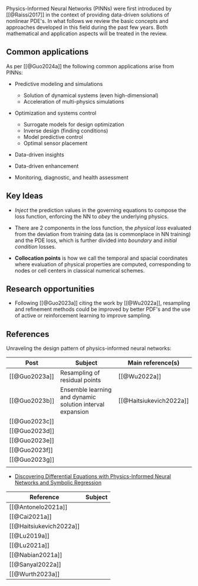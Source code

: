 Physics-Informed Neural Networks (PINNs) were first introduced by [[@Raissi2017]] in the context of providing data-driven solutions of nonlinear PDE's. In what follows we review the basic concepts and approaches developed in this field during the past few years. Both mathematical and application aspects will be treated in the review.
## Common applications

 As per [[@Guo2024a]] the following common applications arise from PINNs:
 
- Predictive modeling and simulations
	- Solution of dynamical systems (even high-dimensional)
	- Acceleration of multi-physics simulations

- Optimization and systems control
	- Surrogate models for design optimization
	- Inverse design (finding conditions)
	- Model predictive control
	- Optimal sensor placement
	
- Data-driven insights

- Data-driven enhancement

- Monitoring, diagnostic, and health assessment

## Key Ideas

- *Inject* the prediction values in the governing equations to compose the loss function, enforcing the NN to *obey* the underlying physics.

- There are 2 components in the loss function, the *physical loss* evaluated from the deviation from training data (as is commonplace in NN training) and the PDE loss, which is further divided into *boundary* and *initial condition* losses.

- **Collocation points** is how we call the temporal and spacial coordinates where evaluation of physical properties are computed, corresponding to nodes or cell centers in classical numerical schemes.

## Research opportunities

- Following [[@Guo2023a]] citing the work by [[@Wu2022a]], resampling and refinement methods could be improved by better PDF's and the use of active or reinforcement learning to improve sampling.

## References

Unraveling the design pattern of physics-informed neural networks:

| Post | Subject | Main reference(s) |
| ---- | ---- | ---- |
| [[@Guo2023a]] | Resampling of residual points | [[@Wu2022a]] |
| [[@Guo2023b]] | Ensemble learning and dynamic solution interval expansion | [[@Haitsiukevich2022a]] |
| [[@Guo2023c]] |  |  |
| [[@Guo2023d]] |  |  |
| [[@Guo2023e]] |  |  |
| [[@Guo2023f]] |  |  |
| [[@Guo2023g]] |  |  |
|  |  |  |


- [Discovering Differential Equations with Physics-Informed Neural Networks and Symbolic Regression](https://towardsdatascience.com/discovering-differential-equations-with-physics-informed-neural-networks-and-symbolic-regression-c28d279c0b4d)

| Reference | Subject |
| ---- | ---- |
| [[@Antonelo2021a]] |  |
| [[@Cai2021a]] |  |
| [[@Haitsiukevich2022a]] |  |
| [[@Lu2019a]] |  |
| [[@Lu2021a]] |  |
| [[@Nabian2021a]] |  |
| [[@Sanyal2022a]] |  |
| [[@Wurth2023a]] |  |
